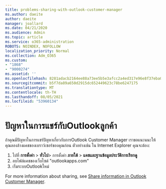 ```yaml
---
title: problems-sharing-with-outlook-customer-manager
ms.author: daeite
author: daeite
manager: joallard
ms.date: 04/21/2020
ms.audience: Admin
ms.topic: article
ms.service: o365-administration
ROBOTS: NOINDEX, NOFOLLOW
localization_priority: Normal
ms.collection: Adm_O365
ms.custom:
- "1868"
- "9000274"
ms.assetid: ''
ms.openlocfilehash: 8281adacb2164ee88a73ee5b5e3afcc2a4ed317e96e8f37eba0d068c2792bfdd
ms.sourcegitcommit: b5f7da89a650d2915dc652449623c78be6247175
ms.translationtype: MT
ms.contentlocale: th-TH
ms.lasthandoff: 08/05/2021
ms.locfileid: "53960134"
---
```

# <a name="problems-sharing-with-outlook-customer-manager"></a>ปัญหาในการแชร์กับOutlookลูกค้า

ถ้าคุณมีปัญหาในการแชร์ปัญหาเกี่ยวกับการOutlook Customer Manager เราขอแนะนนะให้คุณลองล้างแคชของเบราว์เซอร์ของคุณก่อน ตัวอย่างเช่น ใน Internet Explorer คุณจะต้อง:

1. ไปที่ **การตั้งค่า**  >  **ทั่วไป**> การตั้งค่า **ภายใต้**  >  **แคชและฐานข้อมูลประวัติการเรียกดู**
2. ลบไฟล์แคชของเว็บไซต์ "outlookapps.com"
3. เริ่มระบบOutlookใหม่

For more information about sharing, see [Share information in Outlook Customer Manager](https://techcommunity.microsoft.com/t5/outlook-blog/sharing-how-to-keep-your-colleagues-in-the-loop/ba-p/35710).